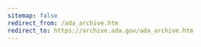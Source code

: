 ```yaml
---
sitemap: false 
redirect_from: /ada_archive.htm 
redirect_to: https://archive.ada.gov/ada_archive.htm 
---
```

